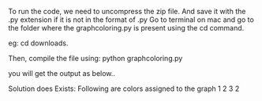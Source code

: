 To run the code, we need to uncompress the zip file.
And save it with the .py extension if it is not in the format of .py
Go to terminal on mac and go to the folder where the graphcoloring.py is present using the cd command.

eg: cd downloads.

Then, compile the file using: python graphcoloring.py

you will get the output as below..

Solution does Exists: Following are colors assigned to the graph 
1 2 3 2                                                                   

